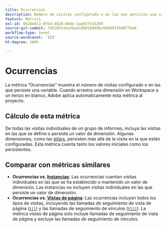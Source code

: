 ```yaml
---
title: Ocurrencias
description: Número de visitas configurado o en las que persiste una variable.
feature: Metrics
exl-id: 8428e813-0fb4-4620-884e-1aa92fe33209
source-git-commit: 7d5383e1ee3bee189d3dd48bc6b899f4108f7ba8
workflow-type: tm+mt
source-wordcount: '153'
ht-degree: 100%

---
```


# Ocurrencias

La métrica “Ocurrencias” muestra el número de visitas configurado o en las que persiste una variable. Cuando arrastra una dimensión en Workspace a un lienzo en blanco, Adobe aplica automáticamente esta métrica al proyecto.

## Cálculo de esta métrica

De todas las visitas individuales de un grupo de informes, incluya las visitas en las que se define o persiste un valor de dimensión. Algunas dimensiones, como las [eVars](../dimensions/evar.md), persisten más allá de la visita en la que están configuradas. Esta métrica cuenta tanto los valores iniciales como los persistentes.

## Comparar con métricas similares

* **Ocurrencias vs. [Instancias](instances.md)**: Las ocurrencias cuentan visitas individuales en las que se ha establecido o mantenido un valor de dimensión. Las instancias no incluyen visitas individuales en las que persiste un valor de dimensión.
* **Ocurrencias vs. [Vistas de página](page-views.md)**: Las ocurrencias incluyen todos los tipos de visitas, incluyendo las llamadas de seguimiento de vista de página ([`t()`](/help/implement/vars/functions/t-method.md)) y las llamadas de seguimiento de vínculos ([`tl()`](/help/implement/vars/functions/tl-method.md)). La métrica vistas de página solo incluye llamadas de seguimiento de vista de página y excluye las llamadas de seguimiento de vínculos.
